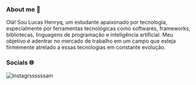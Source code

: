 ### About me 👋
Olá! Sou Lucas Henryq, um estudante apaixonado por tecnologia, especialmente por ferramentas tecnológicas como softwares, frameworks, bibliotecas, linguagens de programação e inteligência artificial. Meu objetivo é adentrar no mercado de trabalho em um campo que esteja firmemente atrelado a essas tecnologias em constante evolução.

### Socials 🌐
![Instagrssssssam](https://img.shields.io/badge/Instagram-%23E4405F.svg?style=for-the-badge&logo=Instagram&logoColor=white)

<!--
**lucashenryq/lucashenryq** is a ✨ _special_ ✨ repository because its `README.md` (this file) appears on your GitHub profile.

Here are some ideas to get you started:

- 🔭 I’m currently working on ...
- 🌱 I’m currently learning ...
- 👯 I’m looking to collaborate on ...
- 🤔 I’m looking for help with ...
- 💬 Ask me about ...
- 📫 How to reach me: ...
- 😄 Pronouns: ...
- ⚡ Fun fact: ...
-->
